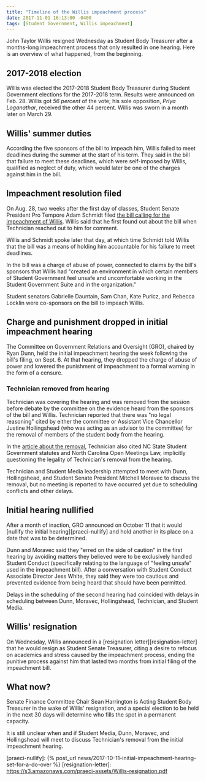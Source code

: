 ```yaml
---
title: "Timeline of the Willis impeachment process"
date: 2017-11-01 16:13:00 -0400
tags: [Student Government, Willis impeachment]
---
```

John Taylor Willis resigned Wednesday as Student Body Treasurer after a months-long impeachment process that only resulted in one hearing. Here is an overview of what happened, from the beginning.

## 2017-2018 election

Willis was elected the 2017-2018 Student Body Treasurer during Student Government elections for the 2017-2018 term. Results were announced on Feb. 28. Willis got *56 percent* of the vote; his sole opposition, *Priya Loganathar*, received the other 44 percent. Willis was sworn in a month later on March 29.

## Willis' summer duties

According the five sponsors of the bill to impeach him, Willis failed to meet deadlines during the summer at the start of his term. They said in the bill that failure to meet these deadlines, which were self-imposed by Willis, qualified as neglect of duty, which would later be one of the charges against him in the bill.

## Impeachment resolution filed

On Aug. 28, two weeks after the first day of classes, Student Senate President Pro Tempore Adam Schmidt filed [the bill calling for the impeachment of Willis][impeachment-bill]. Willis said that he first found out about the bill when Technician reached out to him for comment.

Willis and Schmidt spoke later that day, at which time Schmidt told Willis that the bill was a means of holding him accountable for his failure to meet deadlines.

In the bill was a charge of abuse of power, connected to claims by the bill's sponsors that Willis had "created an environment in which certain members of Student Government feel unsafe and uncomfortable working in the Student Government Suite and in the organization."

Student senators Gabrielle Dauntain, Sam Chan, Kate Puricz, and Rebecca Locklin were co-sponsors on the bill to impeach Willis.

## Charge and punishment dropped in initial impeachment hearing

The Committee on Government Relations and Oversight (GRO), chaired by Ryan Dunn, held the initial impeachment hearing the week following the bill's filing, on Sept. 6. At that hearing, they dropped the charge of abuse of power and lowered the punishment of impeachment to a formal warning in the form of a censure.

### Technician removed from hearing

Technician was covering the hearing and was removed from the session before debate by the committee on the evidence heard from the sponsors of the bill and Willis. Technician reported that there was "no legal reasoning" cited by either the committee or Assistant Vice Chancellor Justine Hollingshead (who was acting as an advisor to the committee) for the removal of members of the student body from the hearing.

In the [article about the removal][technician-kicked], Technician also cited NC State Student Government statutes and North Carolina Open Meetings Law, implicitly questioning the legality of Technician's removal from the hearing.

Technician and Student Media leadership attempted to meet with Dunn, Hollingshead, and Student Senate President Mitchell Moravec to discuss the removal, but no meeting is reported to have occurred yet due to scheduling conflicts and other delays.

## Initial hearing nullified

After a month of inaction, GRO announced on October 11 that it would [nullify the initial hearing][praeci-nullify] and hold another in its place on a date that was to be determined.

Dunn and Moravec said they "erred on the side of caution" in the first hearing by avoiding matters they believed were to be exclusively handled Student Conduct (specifically relating to the language of "feeling unsafe" used in the impeachment bill). After a conversation with Student Conduct Associate Director Jess White, they said they were too cautious and prevented evidence from being heard that should have been permitted.

Delays in the scheduling of the second hearing had coincided with delays in scheduling between Dunn, Moravec, Hollingshead, Technician, and Student Media.

## Willis' resignation

On Wednesday, Willis announced in a [resignation letter][resignation-letter] that he would resign as Student Senate Treasurer, citing a desire to refocus on academics and stress caused by the impeachment process, ending the punitive process against him that lasted two months from initial filing of the impeachment bill.

## What now?

Senate Finance Committee Chair Sean Harrington is Acting Student Body Treasurer in the wake of Willis' resignation, and a special election to be held in the next 30 days will determine who fills the spot in a permanent capacity.

It is still unclear when and if Student Media, Dunn, Moravec, and Hollingshead will meet to discuss Technician's removal from the initial impeachment hearing.

[impeachment-bill]: https://docs.google.com/document/d/1cU7PyFJb8gwuaZjwxd6iDUwOfvKSzKDKYT0GC00CWVU/edit
[technician-kicked]: http://www.technicianonline.com/news/article_496ee4d6-9374-11e7-98cd-cf58cf169e20.html
[praeci-nullify]: {% post_url news/2017-10-11-initial-impeachment-hearing-set-for-a-do-over %}
[resignation-letter]: https://s3.amazonaws.com/praeci-assets/Willis-resignation.pdf